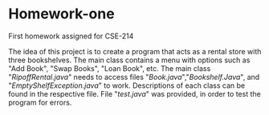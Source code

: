 # Homework-one
First homework assigned for CSE-214

The idea of this project is to create a program that acts as a rental store with three bookshelves. The main class contains a menu with options such as "Add Book", "Swap Books", "Loan Book", etc.
The main class "*RipoffRental.java*" needs to access files "*Book.java*","*Bookshelf.Java*", and "*EmptyShelfException.java*" to work.
Descriptions of each class can be found in the respective file.
File "*test.java*" was provided, in order to test the program for errors.
